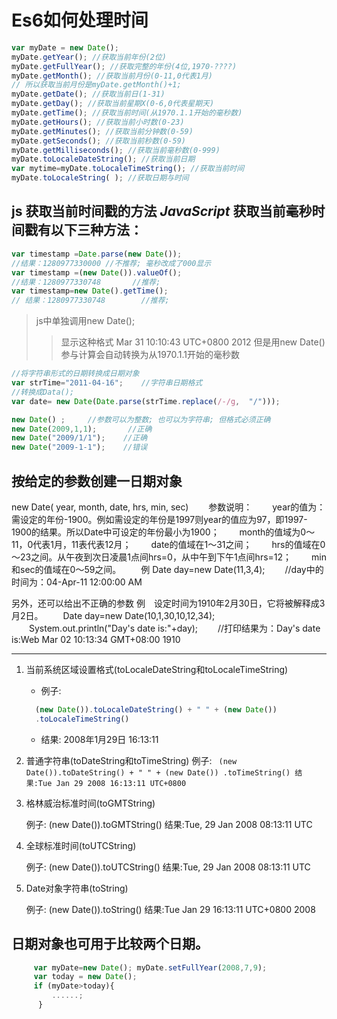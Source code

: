 ﻿Es6如何处理时间
===

```js
var myDate = new Date();
myDate.getYear(); //获取当前年份(2位)
myDate.getFullYear(); //获取完整的年份(4位,1970-????)
myDate.getMonth(); //获取当前月份(0-11,0代表1月)
// 所以获取当前月份是myDate.getMonth()+1;
myDate.getDate(); //获取当前日(1-31)
myDate.getDay(); //获取当前星期X(0-6,0代表星期天)
myDate.getTime(); //获取当前时间(从1970.1.1开始的毫秒数)
myDate.getHours(); //获取当前小时数(0-23)
myDate.getMinutes(); //获取当前分钟数(0-59)
myDate.getSeconds(); //获取当前秒数(0-59)
myDate.getMilliseconds(); //获取当前毫秒数(0-999)
myDate.toLocaleDateString(); //获取当前日期
var mytime=myDate.toLocaleTimeString(); //获取当前时间
myDate.toLocaleString( ); //获取日期与时间

```

**js**
获取当前时间戳的方法 _JavaScript_  获取当前毫秒时间戳有以下三种方法：
---

```js
var timestamp =Date.parse(new Date());
//结果：1280977330000 //不推荐; 毫秒改成了000显示
var timestamp =(new Date()).valueOf();
//结果：1280977330748       //推荐;
var timestamp=new Date().getTime();
// 结果：1280977330748        //推荐;

```

> js中单独调用new Date();
>> 显示这种格式  Mar 31 10:10:43 UTC+0800 2012
>> 但是用new Date()
参与计算会自动转换为从1970.1.1开始的毫秒数

```js
//将字符串形式的日期转换成日期对象
var strTime="2011-04-16";    //字符串日期格式
//转换成Data();
var date= new Date(Date.parse(strTime.replace(/-/g,  "/")));

new Date() ;     //参数可以为整数; 也可以为字符串; 但格式必须正确
new Date(2009,1,1);       //正确
new Date("2009/1/1");    //正确
new Date("2009-1-1");    //错误
```

按给定的参数创建一日期对象
--

new Date( year, month, date, hrs, min, sec)
　　参数说明：
　　year的值为：需设定的年份-1900。例如需设定的年份是1997则year的值应为97，即1997-1900的结果。所以Date中可设定的年份最小为1900；
　　month的值域为0～11，0代表1月，11表代表12月；
　　date的值域在1～31之间；
　　hrs的值域在0～23之间。从午夜到次日凌晨1点间hrs=0，从中午到下午1点间hrs=12；
　　min和sec的值域在0～59之间。
　　例 Date day=new Date(11,3,4);
　　//day中的时间为：04-Apr-11 12:00:00 AM

另外，还可以给出不正确的参数
    例　设定时间为1910年2月30日，它将被解释成3月2日。
　　Date day=new Date(10,1,30,10,12,34);
　　System.out.println("Day's date is:"+day);
　　//打印结果为：Day's date is:Web Mar 02 10:13:34 GMT+08:00 1910

---

1. 当前系统区域设置格式(toLocaleDateString和toLocaleTimeString)
   * 例子:

   ```js
     (new Date()).toLocaleDateString() + " " + (new Date())
     .toLocaleTimeString()
   ```
   * 结果: 2008年1月29日 16:13:11

1. 普通字符串(toDateString和toTimeString)
    例子:
    `  (new Date()).toDateString() + " " + (new Date())
      .toTimeString()
     结果:Tue Jan 29 2008 16:13:11 UTC+0800
    `
1. 格林威治标准时间(toGMTString)

     例子: (new Date()).toGMTString()
     结果:Tue, 29 Jan 2008 08:13:11 UTC

1. 全球标准时间(toUTCString)

     例子: (new Date()).toUTCString()
     结果:Tue, 29 Jan 2008 08:13:11 UTC

1. Date对象字符串(toString)

     例子: (new Date()).toString()
     结果:Tue Jan 29 16:13:11 UTC+0800 2008

日期对象也可用于比较两个日期。
----

```js
     var myDate=new Date(); myDate.setFullYear(2008,7,9);
     var today = new Date();
     if (myDate>today){
         ......;
      }
```